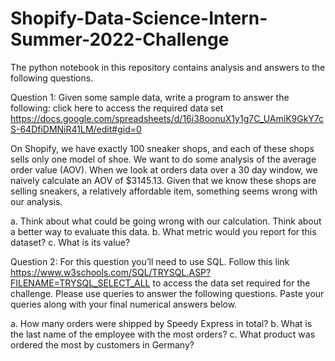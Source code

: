 # Shopify-Data-Science-Intern-Summer-2022-Challenge

The python notebook in this repository contains analysis and answers to the following questions.

Question 1: Given some sample data, write a program to answer the following: click here to access the required data set https://docs.google.com/spreadsheets/d/16i38oonuX1y1g7C_UAmiK9GkY7cS-64DfiDMNiR41LM/edit#gid=0

On Shopify, we have exactly 100 sneaker shops, and each of these shops sells only one model of shoe. We want to do some analysis of the average order value (AOV). When we look at orders data over a 30 day window, we naively calculate an AOV of $3145.13. Given that we know these shops are selling sneakers, a relatively affordable item, something seems wrong with our analysis. 

a. Think about what could be going wrong with our calculation. Think about a better way to evaluate this data. 
b. What metric would you report for this dataset?
c. What is its value?


Question 2: For this question you’ll need to use SQL. Follow this link https://www.w3schools.com/SQL/TRYSQL.ASP?FILENAME=TRYSQL_SELECT_ALL to access the data set required for the challenge. Please use queries to answer the following questions. Paste your queries along with your final numerical answers below.

a. How many orders were shipped by Speedy Express in total?
b. What is the last name of the employee with the most orders?
c. What product was ordered the most by customers in Germany?
